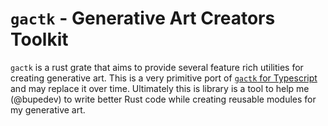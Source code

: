 # `gactk` - Generative Art Creators Toolkit

`gactk` is a rust grate that aims to provide several feature rich utilities for creating generative art. This is a very primitive port of [`gactk` for Typescript](https://github.com/bupedev/gactk-ts) and may replace it over time. Ultimately this is library is a tool to help me (@bupedev) to write better Rust code while creating reusable modules for my generative art.
